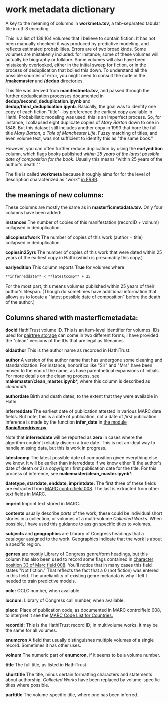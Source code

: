 work metadata dictionary
==================================

A key to the meaning of columns in **workmeta.tsv,** a tab-separated tabular file in utf-8 encoding.

This is a list of 138,164 volumes that I believe to contain fiction. It has not been manually checked; it was produced by predictive modeling, and reflects estimated probabilities. Errors are of two broad kinds. Some volumes are mistakenly included: for instance, some of these volumes will actually be biography or folklore. Some volumes will also have been mistakenly overlooked, either in the initial sweep for fiction, or in the process of deduplication that boiled this down. To understand all the possible sources of error, you might need to consult the code in the **/makemaster** and **/dedup** directories.

This file was derived from **manifestmeta.tsv**, and passed through the further deduplication processes documented in **dedup/second_deduplication.ipynb** and **dedup/third_deduplication.ipynb**. Basically, the goal was to identify one copy of each fiction "title"--by preference the earliest copy available in Hathi. Probabilistic modeling was used: this is an imperfect process. So, for instance, I collapsed eight duplicate copies of *Mary Barton* down to one in 1848. But this dataset still includes another copy in 1993 that bore the full title *Mary Barton, a Tale of Manchester Life*. Fuzzy matching of titles, and even volume text, was not sufficient to identify this as "the same book."

However, you can often further reduce duplication by using the **earlyedition** column, which flags books published *within 25 years of the latest possible date of composition for the book*. Usually this means "within 25 years of the author's death.""

The file is called **workmeta** because it roughly aims for for the level of description characterized as "work" [in FRBR](https://en.wikipedia.org/wiki/Functional_Requirements_for_Bibliographic_Records).

the meanings of new columns:
----------------------------

These columns are mostly the same as in **masterficmetadata.tsv.** Only four columns have been added:

**instances** The number of copies of this manifestation (recordID + volnum) collapsed in deduplication.

**allcopiesofwork** The number of copies of this work (author + title) collapsed in deduplication.

**copiesin25yrs** The number of copies of this work that were dated within 25 years of the earliest copy in Hathi (which is presumably this copy.)

**earlyedition** This column reports **True** for volumes where

    **inferreddate** < **latestcomp** + 25

For the most part, this means volumes published within 25 years of their author's lifespan. (Though do sometimes have additional information that allows us to locate a "latest possible date of composition" before the death of the author.)

Columns shared with masterficmetadata:
--------------------------------------

**docid** HathiTrust volume ID. This is an item-level identifier for volumes. IDs used for [pairtree storage](https://confluence.ucop.edu/display/Curation/PairTree) can come in two different forms; I have provided the "clean" versions of the IDs that are legal as filenames.

**oldauthor** This is the author name as recorded in HathiTrust.

**author** A version of the author name that has undergone some cleaning and standardization. For instance, honorifics like "Sir" and "Mrs" have been moved to the end of the name, as have parenthetical expansions of initials. For more details on the cleaning process, see **makemaster/clean_master.ipynb***, where this column is described as *cleanauth*.

**authordate** Birth and death dates, to the extent that they were available in Hathi.

**inferreddate** The earliest date of publication attested in various MARC date fields. But note, this is a date of publication, not a date of *first* publication. Inference is made by the function **infer_date** in [the module **SonicScredriver.py**](https://github.com/tedunderwood/library/blob/master/SonicScrewdriver.py).

Note that **inferreddate** will be reported as **zero** in cases where the algorithm couldn't reliably discern a true date. This is not an ideal way to handle missing data, but this is work in progress.

**latestcomp** The latest possible date of composition given everything else we know. It will be earlier than inferreddate if we know either 1) the author's date of death or 2) a copyright / first publication date for the title. For this process of inference, see **makemaster/clean_master.ipynb***.

**datetype, startdate, enddate, imprintdate:** The first three of these fields are extracted from [MARC controlfield 008](http://www.loc.gov/marc/archive/2000/concise/ecbd008s.html). The last is extracted from other text fields in MARC.

**imprint** Imprint text stored in MARC.

**contents** usually describe *parts* of the work; these could be individual short stories in a collection, or volumes of a multi-volume *Collected Works*. When possible, I have used this guidance to assign specific titles to volumes.

**subjects** and **geographics** are Library of Congress headings that a cataloger assigned to the work. Geographics indicate that the work is about a specific region.

**genres** are mostly Library of Congress genre/form headings, but this column has also been used to record some flags contained in [character position 33 of Marc field 008](https://www.loc.gov/marc/bibliographic/bd008b.html). You'll notice that in many cases this field states "Not fiction." That reflects the fact that a 0 (not fiction) was entered in this field. The unreliability of existing genre metadata is why I felt I needed to train predictive models.

**oclc:** OCLC number, when available.

**locnum:** Library of Congress call number, when available.

**place:** Place of publication code, as documented in MARC controlfield 008, to interpret it see the [MARC Code List for Countries.](https://www.loc.gov/marc/countries/)

**recordid:** This is the HathiTrust record ID; in multivolume works, it may be the same for all volumes.

**enumcron** A field that usually distinguishes multiple volumes of a single record. Sometimes it has other uses.

**volnum** The numeric part of **enumcron,** if it seems to be a volume number.

**title** The full title, as listed in HathiTrust.

**shorttitle** The title, minus certain formatting characters and statements about authorship. *Collected Works* have been replaced by volume-specific titles where possible.

**parttitle** The volume-specific title, where one has been inferred.
